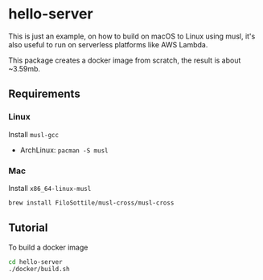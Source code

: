 # hello-server

This is just an example, on how to build on macOS to Linux using musl, it's also useful to run on serverless platforms like AWS Lambda.

This package creates a docker image from scratch, the result is about ~3.59mb.

## Requirements

### Linux

Install `musl-gcc`
- ArchLinux: `pacman -S musl`

### Mac

Install `x86_64-linux-musl`

```sh
brew install FiloSottile/musl-cross/musl-cross
```

## Tutorial

To build a docker image

```sh
cd hello-server
./docker/build.sh
```
